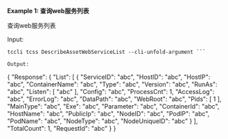 **Example 1: 查询web服务列表**

查询web服务列表

Input: 

```
tccli tcss DescribeAssetWebServiceList --cli-unfold-argument ```

Output: 
```
{
    "Response": {
        "List": [
            {
                "ServiceID": "abc",
                "HostID": "abc",
                "HostIP": "abc",
                "ContainerName": "abc",
                "Type": "abc",
                "Version": "abc",
                "RunAs": "abc",
                "Listen": [
                    "abc"
                ],
                "Config": "abc",
                "ProcessCnt": 1,
                "AccessLog": "abc",
                "ErrorLog": "abc",
                "DataPath": "abc",
                "WebRoot": "abc",
                "Pids": [
                    1
                ],
                "MainType": "abc",
                "Exe": "abc",
                "Parameter": "abc",
                "ContainerId": "abc",
                "HostName": "abc",
                "PublicIp": "abc",
                "NodeID": "abc",
                "PodIP": "abc",
                "PodName": "abc",
                "NodeType": "abc",
                "NodeUniqueID": "abc"
            }
        ],
        "TotalCount": 1,
        "RequestId": "abc"
    }
}
```

